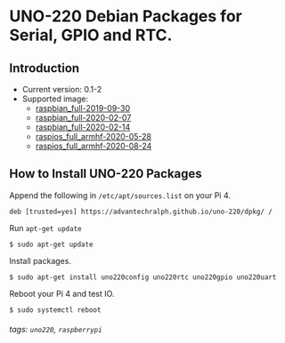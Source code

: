 
# UNO-220 Debian Packages for Serial, GPIO and RTC. 

## Introduction

- Current version: 0.1-2
- Supported image: 
  - [raspbian_full-2019-09-30](http://downloads.raspberrypi.org/raspbian_full/images/raspbian_full-2019-09-30/)
  - [raspbian_full-2020-02-07](http://downloads.raspberrypi.org/raspbian_full/images/raspbian_full-2020-02-07/)
  - [raspbian_full-2020-02-14](http://downloads.raspberrypi.org/raspbian_full/images/raspbian_full-2020-02-14/)
  - [raspios_full_armhf-2020-05-28](http://downloads.raspberrypi.org/raspios_full_armhf/images/raspios_full_armhf-2020-05-28/)
  - [raspios_full_armhf-2020-08-24](http://downloads.raspberrypi.org/raspios_full_armhf/images/raspios_full_armhf-2020-08-24/)

## How to Install UNO-220 Packages

Append the following in `/etc/apt/sources.list` on your Pi 4. 

```
deb [trusted=yes] https://advantechralph.github.io/uno-220/dpkg/ /
```

Run `apt-get update`

```
$ sudo apt-get update
```

Install packages. 

```
$ sudo apt-get install uno220config uno220rtc uno220gpio uno220uart
```

Reboot your Pi 4 and test IO. 

```
$ sudo systemctl reboot
```

###### tags: `uno220`, `raspberrypi`